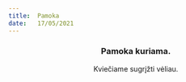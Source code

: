 ```yaml
---
title:  Pamoka
date:   17/05/2021
---
```


### <center>Pamoka kuriama.</center>
<center>Kviečiame sugrįžti vėliau.</center>